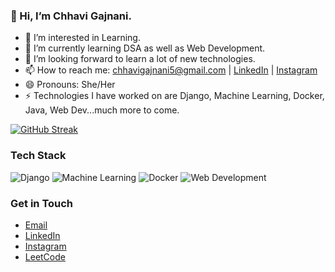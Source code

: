 ### 👋 Hi, I’m Chhavi Gajnani.

- 👀 I’m interested in Learning.
- 🌱 I’m currently learning DSA as well as Web Development.
- 💞️ I’m looking forward to learn a lot of new technologies.
- 📫 How to reach me: [chhavigajnani5@gmail.com](mailto:chhavigajnani5@gmail.com) | [LinkedIn](https://www.linkedin.com/in/chhavigajnani/) | [Instagram](https://www.instagram.com/thechhavigajnani)
- 😄 Pronouns: She/Her
- ⚡ Technologies I have worked on are Django, Machine Learning, Docker, Java, Web Dev...much more to come.

[![GitHub Streak](https://github-readme-streak-stats.herokuapp.com?user=chhavi2005&theme=vue-dark&date_format=M%20j%5B%2C%20Y%5D)](https://git.io/streak-stats)

### Tech Stack

![Django](https://img.shields.io/badge/-Django-092E20?style=flat-square&logo=django&logoColor=white)
![Machine Learning](https://img.shields.io/badge/-Machine%20Learning-FF6F61?style=flat-square&logo=python&logoColor=white)
![Docker](https://img.shields.io/badge/-Docker-2496ED?style=flat-square&logo=docker&logoColor=white)
![Web Development](https://img.shields.io/badge/-Web%20Development-4285F4?style=flat-square&logo=html5&logoColor=white)

### Get in Touch

- [Email](mailto:chhavigajnani5@gmail.com)
- [LinkedIn](https://www.linkedin.com/in/chhavigajnani/)
- [Instagram](https://www.instagram.com/thechhavigajnani)
- [LeetCode](https://leetcode.com/chhavigajnani5/)
